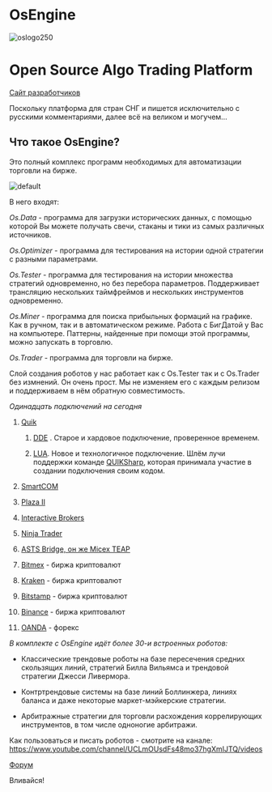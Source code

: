 # OsEngine

![oslogo250](https://cloud.githubusercontent.com/assets/26077466/23395381/5545b688-fd9f-11e6-8db9-c8e8944a8cc2.png)

# Open Source Algo Trading Platform

[Сайт разработчиков](http://o-s-a.net)

Поскольку платформа для стран СНГ и пишется исключительно с русскими комментариями, далее всё на великом и могучем…

## Что такое OsEngine?

Это полный комплекс программ необходимых для автоматизации торговли на бирже. 

![default](https://user-images.githubusercontent.com/26077466/42362896-01b3e74a-80fe-11e8-8f36-3db24cb7522c.png)

В него входят:

*Os.Data* - программа для загрузки исторических данных, с помощью которой Вы можете получать свечи, стаканы и тики из самых различных источников.

*Os.Optimizer* - программа для тестирования на истории одной стратегии с разными параметрами.

*Os.Tester* - программа для тестирования на истории множества стратегий одновременно, но без перебора параметров. Поддерживает трансляцию нескольких таймфреймов и нескольких инструментов одновременно.

*Os.Miner* - программа для поиска прибыльных формаций на графике. Как в ручном, так и в автоматическом режиме. Работа с БигДатой у Вас на компьютере. Паттерны, найденные при помощи этой программы, можно запускать в торговлю.

*Os.Trader* - программа для торговли на бирже. 

Слой создания роботов у нас работает как с Os.Tester так и с Os.Trader без измнений. Он очень прост. Мы не изменяем его с каждым релизом и поддерживаем в нём обратную совместимость.

*Одинадцать подключений на сегодня*

1. [Quik](https://arqatech.com/ru/products/quik/)

    1. [DDE](https://quik2dde.ru/viewtopic.php?id=54) . Старое и хардовое подключение, проверенное временем.

    2. [LUA](https://yandex.ru/search/?lr=67&text=quik%20lua). Новое и технологичное подключение. Шлём лучи поддержки команде [QUIKSharp](https://github.com/finsight/QUIKSharp), которая принимала участие в создании подключения своим кодом.
	
2. [SmartCOM](http://www.itinvest.ru/software/smartcom/)
3. [Plaza II](https://www.moex.com/s444)
4. [Interactive Brokers](https://www.interactivebrokers.com)
5. [Ninja Trader](https://ninjatrader.com)
6. [ASTS Bridge, он же Micex TEAP](https://www.moex.com/s443)
7. [Bitmex](https://www.bitmex.com/) - биржа криптовалют
8. [Kraken](https://www.kraken.com/) - биржа криптовалют
9. [Bitstamp](https://www.bitstamp.net/) - биржа криптовалют
10. [Binance](https://www.binance.com/) - биржа криптовалют
11. [OANDA](https://www.oanda.com/lang/ru/) - форекс

*В комплекте с OsEngine идёт более 30-и встроенных роботов:*

- Классические трендовые роботы на базе пересечения средних скользящих линий, стратегий Билла Вильямса и трендовой стратегии Джесси Ливермора.

- Контртрендовые системы на базе линий Боллинжера, линиях баланса и даже некоторые маркет-мэйкерские стратегии.

- Арбитражные стратегии для торговли расхождения коррелирующих инструментов, в том числе одноногие арбитражи.

Как пользоваться и писать роботов - смотрите на канале: https://www.youtube.com/channel/UCLmOUsdFs48mo37hgXmIJTQ/videos

[Форум](http://o-s-a.net/forum)

Вливайся!



